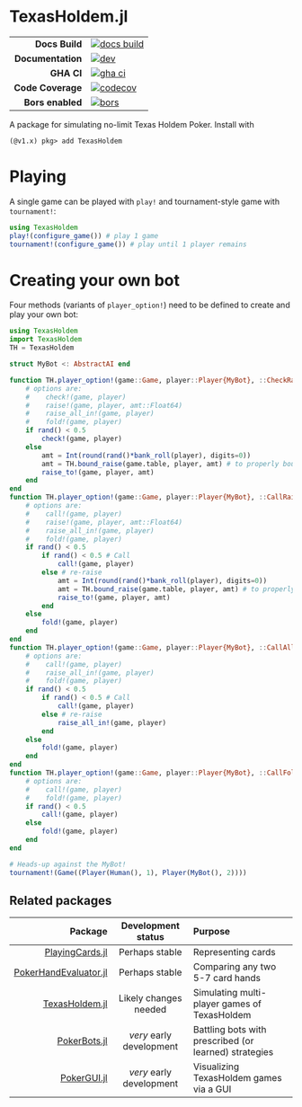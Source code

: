 # TexasHoldem.jl

|||
|---------------------:|:----------------------------------------------|
| **Docs Build**       | [![docs build][docs-bld-img]][docs-bld-url]   |
| **Documentation**    | [![dev][docs-dev-img]][docs-dev-url]          |
| **GHA CI**           | [![gha ci][gha-ci-img]][gha-ci-url]           |
| **Code Coverage**    | [![codecov][codecov-img]][codecov-url]        |
| **Bors enabled**     | [![bors][bors-img]][bors-url]                 |

[docs-bld-img]: https://github.com/charleskawczynski/TexasHoldem.jl/workflows/Documentation/badge.svg
[docs-bld-url]: https://github.com/charleskawczynski/TexasHoldem.jl/actions?query=workflow%3ADocumentation

[docs-dev-img]: https://img.shields.io/badge/docs-dev-blue.svg
[docs-dev-url]: https://charleskawczynski.github.io/TexasHoldem.jl/dev/

[gha-ci-img]: https://github.com/charleskawczynski/TexasHoldem.jl/workflows/ci/badge.svg
[gha-ci-url]: https://github.com/charleskawczynski/TexasHoldem.jl/actions?query=workflow%3Aci

[codecov-img]: https://codecov.io/gh/charleskawczynski/TexasHoldem.jl/branch/main/graph/badge.svg
[codecov-url]: https://codecov.io/gh/charleskawczynski/TexasHoldem.jl

[bors-img]: https://bors.tech/images/badge_small.svg
[bors-url]: https://app.bors.tech/repositories/32732

A package for simulating no-limit Texas Holdem Poker. Install with

```julia-repl
(@v1.x) pkg> add TexasHoldem
```

# Playing

A single game can be played with `play!` and tournament-style game with `tournament!`:

```julia
using TexasHoldem
play!(configure_game()) # play 1 game
tournament!(configure_game()) # play until 1 player remains
```

# Creating your own bot

Four methods (variants of `player_option!`) need to be defined to create and play your own bot:

```julia
using TexasHoldem
import TexasHoldem
TH = TexasHoldem

struct MyBot <: AbstractAI end

function TH.player_option!(game::Game, player::Player{MyBot}, ::CheckRaiseFold)
    # options are:
    #    check!(game, player)
    #    raise!(game, player, amt::Float64)
    #    raise_all_in!(game, player)
    #    fold!(game, player)
    if rand() < 0.5
        check!(game, player)
    else
        amt = Int(round(rand()*bank_roll(player), digits=0))
        amt = TH.bound_raise(game.table, player, amt) # to properly bound raise amount
        raise_to!(game, player, amt)
    end
end
function TH.player_option!(game::Game, player::Player{MyBot}, ::CallRaiseFold)
    # options are:
    #    call!(game, player)
    #    raise!(game, player, amt::Float64)
    #    raise_all_in!(game, player)
    #    fold!(game, player)
    if rand() < 0.5
        if rand() < 0.5 # Call
            call!(game, player)
        else # re-raise
            amt = Int(round(rand()*bank_roll(player), digits=0))
            amt = TH.bound_raise(game.table, player, amt) # to properly bound raise amount
            raise_to!(game, player, amt)
        end
    else
        fold!(game, player)
    end
end
function TH.player_option!(game::Game, player::Player{MyBot}, ::CallAllInFold)
    # options are:
    #    call!(game, player)
    #    raise_all_in!(game, player)
    #    fold!(game, player)
    if rand() < 0.5
        if rand() < 0.5 # Call
            call!(game, player)
        else # re-raise
            raise_all_in!(game, player)
        end
    else
        fold!(game, player)
    end
end
function TH.player_option!(game::Game, player::Player{MyBot}, ::CallFold)
    # options are:
    #    call!(game, player)
    #    fold!(game, player)
    if rand() < 0.5
        call!(game, player)
    else
        fold!(game, player)
    end
end

# Heads-up against the MyBot!
tournament!(Game((Player(Human(), 1), Player(MyBot(), 2))))
```

## Related packages

| Package                                                                             |  Development status      |         Purpose                                       |
|------------------------------------------------------------------------------------:|:------------------------:|:------------------------------------------------------|
| [PlayingCards.jl](https://github.com/charleskawczynski/PlayingCards.jl)             | Perhaps stable           | Representing cards                                    |
| [PokerHandEvaluator.jl](https://github.com/charleskawczynski/PokerHandEvaluator.jl) | Perhaps stable           | Comparing any two 5-7 card hands                      |
| [TexasHoldem.jl](https://github.com/charleskawczynski/TexasHoldem.jl)               | Likely changes needed    | Simulating multi-player games of TexasHoldem          |
| [PokerBots.jl](https://github.com/charleskawczynski/PokerBots.jl)                   | _very_ early development | Battling bots with prescribed (or learned) strategies |
| [PokerGUI.jl](https://github.com/charleskawczynski/PokerGUI.jl)                     | _very_ early development | Visualizing TexasHoldem games via a GUI               |
